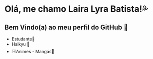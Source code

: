 # Olá, me chamo Laira Lyra Batista!💦

## Bem Vindo(a) ao meu perfil do GitHub  💭
- Estudante📌
- Haikyu 🏐
- ⛩Animes - Mangás📖
